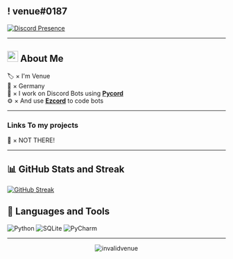 ## ! venue#0187
[![Discord Presence](https://lanyard.cnrad.dev/api/1073669164939624498?idleMessage=EzCord%20>%20Mikocord)](https://discord.gg/illustration) 


***
## <img src="https://raw.githubusercontent.com/MartinHeinz/MartinHeinz/master/wave.gif" width="25px"> About Me

🏷️ × I'm Venue  
📍   × Germany  
🔨 × I work on Discord Bots using **[Pycord](https://github.com/Pycord-Development/pycord)**  
⚙️ × And use **[Ezcord](https://github.com/tibue99/ezcord)** to code bots


***
### Links To my projects
📂 × NOT THERE!
***

## 📊 GitHub Stats and Streak

[![GitHub Streak](https://github-readme-streak-stats.herokuapp.com?user=invalidvenue&theme=tokyonight)](https://git.io/streak-stats)



## 📝 Languages and Tools
![Python](https://img.shields.io/badge/python-6330F6?style=for-the-badge&logo=python&logoColor=white)
![SQLite](https://img.shields.io/badge/sqlite-6330F6?style=for-the-badge&logo=sqlite&logoColor=white)
![PyCharm](https://img.shields.io/badge/pycharm-143?style=for-the-badge&logo=pycharm&logoColor=white&color=6330F6&labelColor=6330F6)


***
<p align="center">
  <img align="center" src="https://komarev.com/ghpvc/?username=invalidvenue&label=Profile%20views&color=6330F6&style=flat" alt="invalidvenue"/>
</p>
